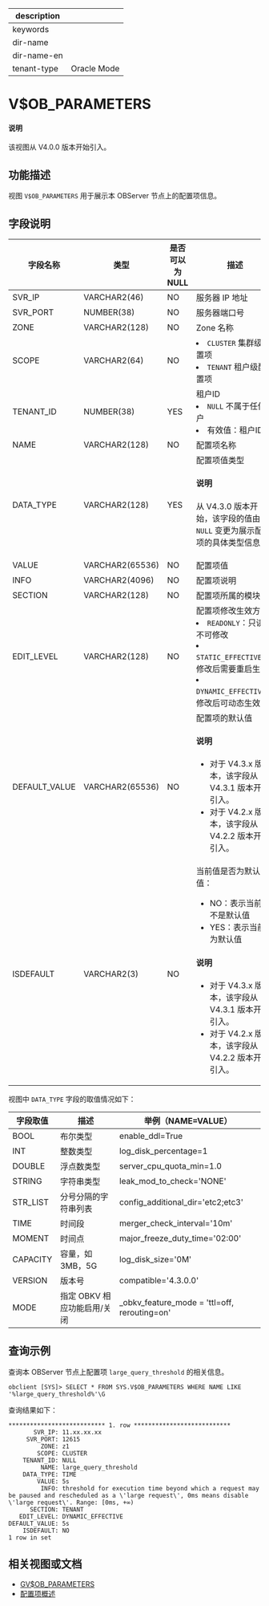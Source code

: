 |description||
|---|---|
|keywords||
|dir-name||
|dir-name-en||
|tenant-type|Oracle Mode|

# V$OB_PARAMETERS

<main id="notice" type='explain'>
  <h4>说明</h4>
  <p>该视图从 V4.0.0 版本开始引入。</p>
</main>

## 功能描述

视图 `V$OB_PARAMETERS` 用于展示本 OBServer 节点上的配置项信息。

## 字段说明

|    字段名称    |       类型        | 是否可以为 NULL |                                描述                                 |
|------------|-----------------|------------|---------------------------------------------------------------------------------------------------|
| SVR_IP     | VARCHAR2(46)    | NO         | 服务器 IP 地址                                                         |
| SVR_PORT   | NUMBER(38)      | NO         | 服务器端口号                                                            |
| ZONE       | VARCHAR2(128)   | NO         | Zone 名称                                                             |
| SCOPE      | VARCHAR2(64)    | NO         | <li> `CLUSTER` 集群级配置项   <li> `TENANT` 租户级配置项                            |
| TENANT_ID  | NUMBER(38)      | YES        | 租户ID <li> `NULL` 不属于任何租户   <li> 有效值：租户ID                |
| NAME       | VARCHAR2(128)   | NO         | 配置项名称                                                             |
| DATA_TYPE  | VARCHAR2(128)   | YES        | 配置项值类型    <main id="notice" type='explain'><h4>说明</h4><p>从 V4.3.0 版本开始，该字段的值由 `NULL` 变更为展示配置项的具体类型信息。</p></main>   |
| VALUE      | VARCHAR2(65536) | NO         | 配置项值                                                              |
| INFO       | VARCHAR2(4096)  | NO         | 配置项说明                                                             |
| SECTION    | VARCHAR2(128)   | NO         | 配置项所属的模块                                                          |
| EDIT_LEVEL | VARCHAR2(128)   | NO         | 配置项修改生效方式 <li> `READONLY`：只读，不可修改   <li> `STATIC_EFFECTIVE`：修改后需要重启生效   <li> `DYNAMIC_EFFECTIVE`：修改后可动态生效    |
| DEFAULT_VALUE | VARCHAR2(65536) | NO   | 配置项的默认值<main id="notice" type='explain'><h4>说明</h4><ul><li>对于 V4.3.x 版本，该字段从 V4.3.1 版本开始引入。</li><li>对于 V4.2.x 版本，该字段从 V4.2.2 版本开始引入。</li></ul></main>       |
| ISDEFAULT     | VARCHAR2(3)     | NO   | 当前值是否为默认值：<ul><li>NO：表示当前值不是默认值</li><li>YES：表示当前值为默认值</li></ul><main id="notice" type='explain'><h4>说明</h4><ul><li>对于 V4.3.x 版本，该字段从 V4.3.1 版本开始引入。</li><li>对于 V4.2.x 版本，该字段从 V4.2.2 版本开始引入。</li></ul></main> |

视图中 `DATA_TYPE` 字段的取值情况如下：

| 字段取值 | 描述 | 举例（NAME=VALUE）|
| --------| ------ |------------------ |
| BOOL    | 布尔类型           | enable_ddl=True |
| INT     | 整数类型           | log_disk_percentage=1 |
| DOUBLE  | 浮点数类型         | server_cpu_quota_min=1.0 |
| STRING  | 字符串类型         | leak_mod_to_check='NONE' |
| STR_LIST| 分号分隔的字符串列表| config_additional_dir='etc2;etc3' |
| TIME    | 时间段             | merger_check_interval='10m' |
| MOMENT  | 时间点             | major_freeze_duty_time='02:00' |
| CAPACITY| 容量，如 3MB，5G   | log_disk_size='0M' |
| VERSION | 版本号             | compatible='4.3.0.0' |
| MODE    | 指定 OBKV 相应功能启用/关闭 | _obkv_feature_mode = 'ttl=off, rerouting=on' |

## 查询示例

查询本 OBServer 节点上配置项 `large_query_threshold` 的相关信息。

```shell
obclient [SYS]> SELECT * FROM SYS.V$OB_PARAMETERS WHERE NAME LIKE '%large_query_threshold%'\G
```

查询结果如下：

```shell
*************************** 1. row ***************************
       SVR_IP: 11.xx.xx.xx
     SVR_PORT: 12615
         ZONE: z1
        SCOPE: CLUSTER
    TENANT_ID: NULL
         NAME: large_query_threshold
    DATA_TYPE: TIME
        VALUE: 5s
         INFO: threshold for execution time beyond which a request may be paused and rescheduled as a \'large request\', 0ms means disable \'large request\'. Range: [0ms, +∞)
      SECTION: TENANT
   EDIT_LEVEL: DYNAMIC_EFFECTIVE
DEFAULT_VALUE: 5s
    ISDEFAULT: NO
1 row in set
```

## 相关视图或文档

* [GV$OB_PARAMETERS](2100.gv-ob_parameters-of-oracle-mode.md)
* [配置项概述](../../../../700.reference/800.configuration-items-and-system-variables/000.configuration-items-and-system-variables-overview.md)
